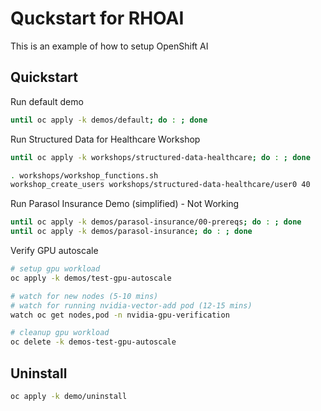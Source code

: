 # Quckstart for RHOAI

This is an example of how to setup OpenShift AI

## Quickstart

Run default demo

```sh
until oc apply -k demos/default; do : ; done
```

Run Structured Data for Healthcare Workshop

```sh
until oc apply -k workshops/structured-data-healthcare; do : ; done

. workshops/workshop_functions.sh
workshop_create_users workshops/structured-data-healthcare/user0 40
```

Run Parasol Insurance Demo (simplified) - Not Working

```sh
until oc apply -k demos/parasol-insurance/00-prereqs; do : ; done
until oc apply -k demos/parasol-insurance; do : ; done
```

Verify GPU autoscale

```sh
# setup gpu workload
oc apply -k demos/test-gpu-autoscale

# watch for new nodes (5-10 mins)
# watch for running nvidia-vector-add pod (12-15 mins)
watch oc get nodes,pod -n nvidia-gpu-verification

# cleanup gpu workload
oc delete -k demos-test-gpu-autoscale
```

## Uninstall

```sh
oc apply -k demo/uninstall
```
